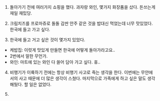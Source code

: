 1. 돌아가기 전에 여러가지 쇼핑을 했다. 과자랑 와인, 몇가지 화장품을 샀다. 돈쓰는게 재일 재밌당.

2. 크림치즈를 프로마쥬로 돌돌 감싼 안주 같은 것을 밥대신 먹었는데 너무 맛있었다. 한국에 들고 가고 싶다.

3. 한국에 들고 거고 싶은 것이 몇가지 있었다.    
  - 케밥집: 이럿게 맛있게 만들면 한국에 어떻게 돌아가라고요..
  - 2번에서 말한 무언가.
  - 와인: 마트에 있는 와인 다 쓸어 담아 가고 싶다. 휴..

4. 비행기가 이륙하기 전에는 항상 비행기 사고로 죽는 생각을 한다. 이번에는 무안에서의 사고 때문에 더 많은 생각이 스쳤다. 마지막으로 가족에게 하고 싶은 말도 생각해뒀다. 할 일은 없었다.

5. 